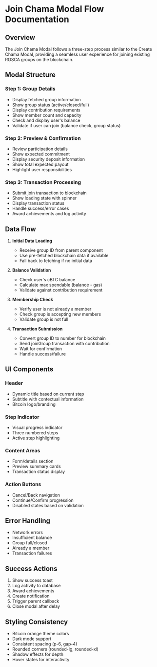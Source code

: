 # Join Chama Modal Flow Documentation

## Overview
The Join Chama Modal follows a three-step process similar to the Create Chama Modal, providing a seamless user experience for joining existing ROSCA groups on the blockchain.

## Modal Structure

### Step 1: Group Details
- Display fetched group information
- Show group status (active/closed/full)
- Display contribution requirements
- Show member count and capacity
- Check and display user's balance
- Validate if user can join (balance check, group status)

### Step 2: Preview & Confirmation
- Review participation details
- Show expected commitment
- Display security deposit information
- Show total expected payout
- Highlight user responsibilities

### Step 3: Transaction Processing
- Submit join transaction to blockchain
- Show loading state with spinner
- Display transaction status
- Handle success/error cases
- Award achievements and log activity

## Data Flow

1. **Initial Data Loading**
   - Receive group ID from parent component
   - Use pre-fetched blockchain data if available
   - Fall back to fetching if no initial data

2. **Balance Validation**
   - Check user's cBTC balance
   - Calculate max spendable (balance - gas)
   - Validate against contribution requirement

3. **Membership Check**
   - Verify user is not already a member
   - Check group is accepting new members
   - Validate group is not full

4. **Transaction Submission**
   - Convert group ID to number for blockchain
   - Send joinGroup transaction with contribution
   - Wait for confirmation
   - Handle success/failure

## UI Components

### Header
- Dynamic title based on current step
- Subtitle with contextual information
- Bitcoin logo/branding

### Step Indicator
- Visual progress indicator
- Three numbered steps
- Active step highlighting

### Content Areas
- Form/details section
- Preview summary cards
- Transaction status display

### Action Buttons
- Cancel/Back navigation
- Continue/Confirm progression
- Disabled states based on validation

## Error Handling

- Network errors
- Insufficient balance
- Group full/closed
- Already a member
- Transaction failures

## Success Actions

1. Show success toast
2. Log activity to database
3. Award achievements
4. Create notification
5. Trigger parent callback
6. Close modal after delay

## Styling Consistency

- Bitcoin orange theme colors
- Dark mode support
- Consistent spacing (p-6, gap-4)
- Rounded corners (rounded-lg, rounded-xl)
- Shadow effects for depth
- Hover states for interactivity
